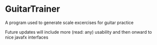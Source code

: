 # GuitarTrainer
A program used to generate scale excercises for guitar practice

Future updates will include more (read: any) usability and then onward to nice javafx interfaces
